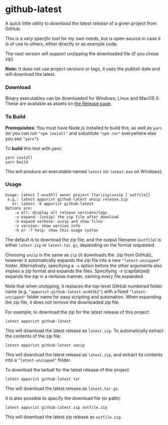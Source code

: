 # github-latest
A quick little utility to *download the latest release* of a given project from GitHub.

This is a *very specific* tool for my own needs, but is open-source in case it is of use to others, either directly or as example code.

The next version will support unzipping the downloaded file (if you chose zip).

**Note:** It does not use project versions or tags, it uses the publish date and will download the latest.

### Download
Binary executables can be downloaded for Windows, Linux and MacOS X. These are available as assets on [the Release page](https://github.com/appurist/github-latest/releases/latest).

### To Build

**Prerequisites:** You must have Node.js installed to build this, as well as `yarn` (or you can run `"npm install"` and substitute `"npm run"` everywhere else you see `"yarn"`).

To **build** this tool with yarn:
```
yarn install
yarn build
```
This will produce an executable named `latest` (or `latest.exe` on Windows).

### Usage
```
Usage: latest [-avxXh?] owner project [tar|zip|unzip [ outfile]]
 e.g.: latest appurist github-latest unzip release.zip
   or: latest -X appurist github-latest
Options are:
    -a all: display all release versions/tags
    -x expand: (unzip) the zip file after download
    -X expand verbose: unzip and show files
    -v version: show version info
    -h or -? help: show this usage syntax
```
The default is to download the zip file, and the output filename (`outfile`) is either `latest.zip` or `latest.tar.gz`, depending on the format requested.

Choosing `unzip` is the same as `zip` (it downloads the .zip from GitHub), however it automatically expands the zip file into a new `"latest-unzipped"` folder.  Alternatively, specifying a `-x` option before the other arguments also implies a zip format and expands the files. Specifying `-X` (capitalized) expands the zip in a verbose manner, naming every file expanded.

Note that when unzipping, it replaces the top-level GitHub *numbered* folder name (e.g. `"appurist-github-latest-acdd162"`) with a fixed `"latest-unzipped"` folder name for easy scripting and automation. When expanding the zip file, it does *not* remove the downloaded zip file.

For example, to download the zip for the latest release of this project:
```
latest appurist github-latest
```
This will download the latest release as `latest.zip`. To automatically extract the contents of the zip file:
```
latest appurist github-latest unzip
```
This will download the latest release as `latest.zip`, and extract its contents into a `"latest-unzipped"` folder.

To download the tarball for the latest release of this project:
```
latest appurist github-latest tar
```
This will download the latest release as `latest.tar.gz`.

It is also possible to specify the download file (or path):
```
latest appurist github-latest zip outfile.zip
```
This will download the latest zip release as `outfile.zip`.
